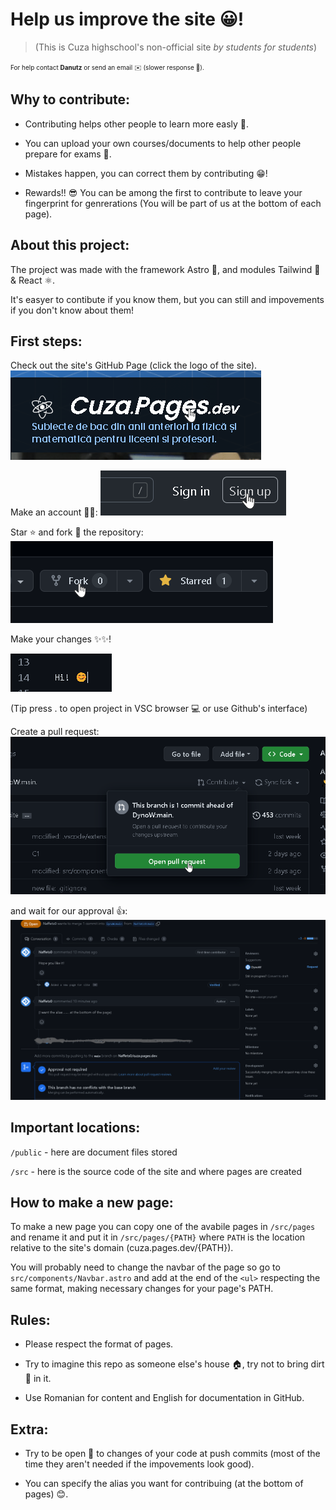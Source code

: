 # Help us improve the site 😀!
> (This is Cuza highschool's non-official site _by students for students_)

<font size="1">For help contact **Danutz** or send an email ✉️ (slower response 🐌).</font>

## Why to contribute:
- Contributing helps other people to learn more easly 🥰.

- You can upload your own courses/documents to help other people prepare for exams 🙌.

- Mistakes happen, you can correct them by contributing 😁!

- Rewards!! 😎 You can be among the first to contribute to leave your fingerprint for genrerations (You will be part of us at the bottom of each page).

## About this project:
The project was made with the framework Astro 🚀, and modules Tailwind 🍃 & React ⚛️.

It's easyer to contibute if you know them, but you can still and impovements if you don't know about them!

## First steps:
Check out the site's GitHub Page (click the logo of the site).
![logo of the site](https://raw.githubusercontent.com/DynoW/images/main/cuza.pages.dev/tutorial-1.png)

Make an account 🧑‍🔬:
![sing up](https://raw.githubusercontent.com/DynoW/images/main/cuza.pages.dev/tutorial-2.png)

Star ⭐ and fork 🍴 the repository:
![logo of the site](https://raw.githubusercontent.com/DynoW/images/main/cuza.pages.dev/tutorial-3.png)

Make your changes ✨✨!

![logo of the site](https://raw.githubusercontent.com/DynoW/images/main/cuza.pages.dev/tutorial-5.png)

(Tip press . to open project in VSC browser 💻 or use Github's interface)

Create a pull request:
![pull request](https://raw.githubusercontent.com/DynoW/images/main/cuza.pages.dev/tutorial-8.png)

and wait for our approval 👍:
![approval](https://raw.githubusercontent.com/DynoW/images/main/cuza.pages.dev/tutorial-9.png)
## Important locations:

`/public` - here are document files stored

`/src` - here is the source code of the site and where pages are created

## How to make a new page:

To make a new page you can copy one of the avabile pages in `/src/pages` and rename it and put it in `/src/pages/{PATH}` where `PATH` is the location relative to the site's domain (cuza.pages.dev/{PATH}).

You will probably need to change the navbar of the page so go to `src/components/Navbar.astro`
and add at the end of the `<ul>` respecting the same format, making necessary changes for your page's PATH.

## Rules:

- Please respect the format of pages.

- Try to imagine this repo as someone else's house 🏠, try not to bring dirt 💩 in it.

- Use Romanian for content and English for documentation in GitHub.

## Extra:

- Try to be open 🤗 to changes of your code at push commits (most of the time they aren't needed if the impovements look good).

- You can specify the alias you want for contribuing (at the bottom of pages) 😊.